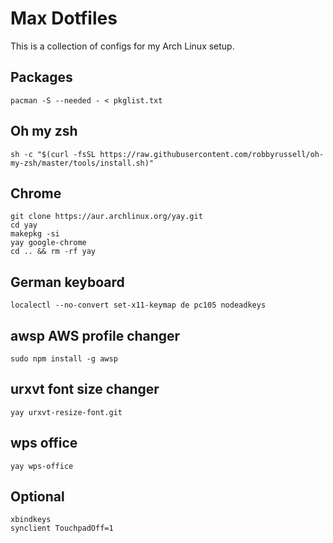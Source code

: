 # Max Dotfiles
This is a collection of configs for my Arch Linux setup.

## Packages
```
pacman -S --needed - < pkglist.txt
```

## Oh my zsh
```
sh -c "$(curl -fsSL https://raw.githubusercontent.com/robbyrussell/oh-my-zsh/master/tools/install.sh)"
```

## Chrome
```
git clone https://aur.archlinux.org/yay.git
cd yay
makepkg -si
yay google-chrome
cd .. && rm -rf yay
```

## German keyboard
```
localectl --no-convert set-x11-keymap de pc105 nodeadkeys
```

## awsp AWS profile changer
```
sudo npm install -g awsp
```

## urxvt font size changer
```
yay urxvt-resize-font.git
```

## wps office
```
yay wps-office
```

## Optional
```
xbindkeys
synclient TouchpadOff=1
```
